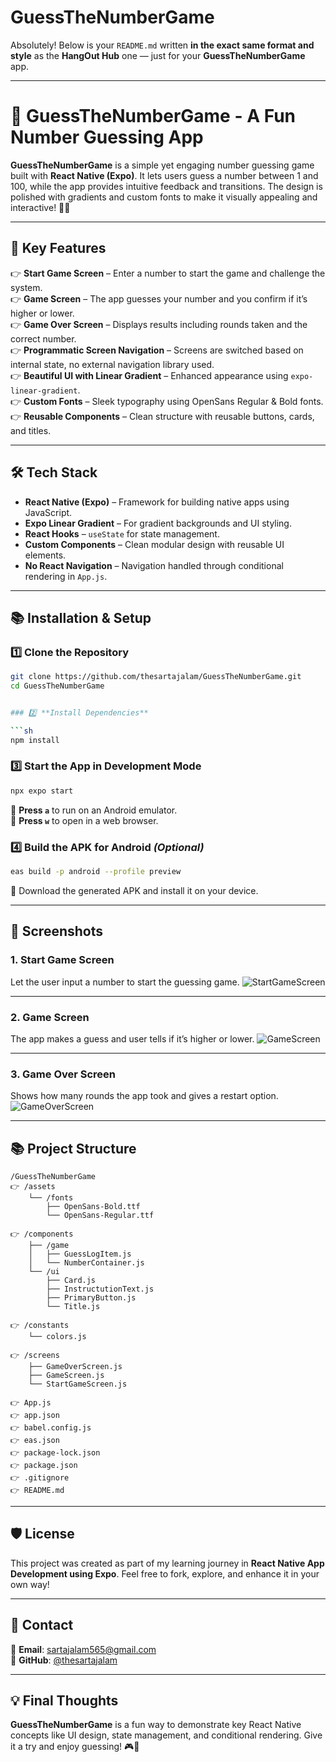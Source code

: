 # GuessTheNumberGame

Absolutely! Below is your `README.md` written **in the exact same format and style** as the **HangOut Hub** one — just for your **GuessTheNumberGame** app.

---


# 🎯 GuessTheNumberGame - A Fun Number Guessing App

**GuessTheNumberGame** is a simple yet engaging number guessing game built with **React Native (Expo)**. It lets users guess a number between 1 and 100, while the app provides intuitive feedback and transitions. The design is polished with gradients and custom fonts to make it visually appealing and interactive! 🔢✨

---

## 🚀 **Key Features**

👉 **Start Game Screen** – Enter a number to start the game and challenge the system.\
👉 **Game Screen** – The app guesses your number and you confirm if it’s higher or lower.\
👉 **Game Over Screen** – Displays results including rounds taken and the correct number.\
👉 **Programmatic Screen Navigation** – Screens are switched based on internal state, no external navigation library used.\
👉 **Beautiful UI with Linear Gradient** – Enhanced appearance using `expo-linear-gradient`.\
👉 **Custom Fonts** – Sleek typography using OpenSans Regular & Bold fonts.\
👉 **Reusable Components** – Clean structure with reusable buttons, cards, and titles.

---

## 🛠 **Tech Stack**

- **React Native (Expo)** – Framework for building native apps using JavaScript.
- **Expo Linear Gradient** – For gradient backgrounds and UI styling.
- **React Hooks** – `useState` for state management.
- **Custom Components** – Clean modular design with reusable UI elements.
- **No React Navigation** – Navigation handled through conditional rendering in `App.js`.

---

## 📚 **Installation & Setup**

### 1️⃣ **Clone the Repository**

```sh
git clone https://github.com/thesartajalam/GuessTheNumberGame.git  
cd GuessTheNumberGame  


### 2️⃣ **Install Dependencies**

```sh
npm install  
```

### 3️⃣ **Start the App in Development Mode**

```sh
npx expo start  
```

🔹 **Press `a`** to run on an Android emulator.\
🔹 **Press `w`** to open in a web browser.

### 4️⃣ **Build the APK for Android** *(Optional)*

```sh
eas build -p android --profile preview  
```

🔹 Download the generated APK and install it on your device.

---

## 📸 **Screenshots**

### **1. Start Game Screen**
Let the user input a number to start the guessing game.
![StartGameScreen](https://your-image-link.com/start-game-screen.png)

---

### **2. Game Screen**
The app makes a guess and user tells if it’s higher or lower.
![GameScreen](https://your-image-link.com/game-screen.png)

---

### **3. Game Over Screen**
Shows how many rounds the app took and gives a restart option.
![GameOverScreen](https://your-image-link.com/game-over-screen.png)

---

## 📚 **Project Structure**

```
/GuessTheNumberGame  
👉 /assets  
    └── /fonts  
        ├── OpenSans-Bold.ttf  
        └── OpenSans-Regular.ttf  

👉 /components  
    ├── /game  
    │   ├── GuessLogItem.js  
    │   └── NumberContainer.js  
    └── /ui  
        ├── Card.js  
        ├── InstructutionText.js  
        ├── PrimaryButton.js  
        └── Title.js  

👉 /constants  
    └── colors.js  

👉 /screens  
    ├── GameOverScreen.js  
    ├── GameScreen.js  
    └── StartGameScreen.js  

👉 App.js  
👉 app.json  
👉 babel.config.js  
👉 eas.json  
👉 package-lock.json  
👉 package.json  
👉 .gitignore  
👉 README.md  
```

---

## 🛡 **License**

This project was created as part of my learning journey in **React Native App Development using Expo**. Feel free to fork, explore, and enhance it in your own way!

---

## 📩 **Contact**

📧 **Email**: [sartajalam565@gmail.com](mailto:sartajalam565@gmail.com)\
📎 **GitHub**: [@thesartajalam](https://github.com/thesartajalam)

---

## **💡 Final Thoughts**  

**GuessTheNumberGame** is a fun way to demonstrate key React Native concepts like UI design, state management, and conditional rendering. Give it a try and enjoy guessing! 🎮📱  
```
